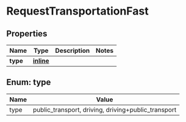 
# RequestTransportationFast

## Properties
Name | Type | Description | Notes
------------ | ------------- | ------------- | -------------
**type** | [**inline**](#TypeEnum) |  | 


<a name="TypeEnum"></a>
## Enum: type
Name | Value
---- | -----
type | public_transport, driving, driving+public_transport



